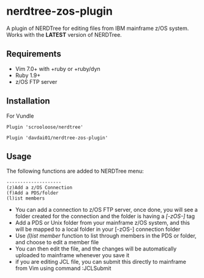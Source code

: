 nerdtree-zos-plugin
===================

A plugin of NERDTree for editing files from IBM mainframe z/OS system. Works with the **LATEST** version
of NERDTree.

## Requirements
* Vim 7.0+ with +ruby or +ruby/dyn
* Ruby 1.9+
* z/OS FTP server

## Installation

For Vundle

`Plugin 'scrooloose/nerdtree'`

`Plugin 'davdai01/nerdtree-zos-plugin'`

## Usage

The following functions are added to NERDTree menu:
```
--------------------
(z)Add a z/OS Connection
(f)Add a PDS/folder
(l)ist members
```

* You can add a connection to z/OS FTP server, once done, you will see a folder
  created for the connection and the folder is having a *[-zOS-]* tag
* Add a PDS or Unix folder from your mainframe z/OS system, and this will be mapped
  to a local folder in your [-zOS-] connection folder
* Use *(l)ist member* function to list through members in the PDS or folder, and choose to edit a
  member file
* You can then edit the file, and the changes will be automatically uploaded to
  mainframe whenever you save it
* if you are editing JCL file, you can submit this directly to mainframe from
  Vim using command :JCLSubmit
